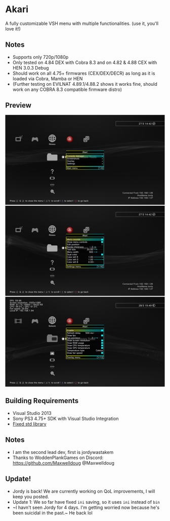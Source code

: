 # Akari
A fully customizable VSH menu with multiple functionalities.
(use it, you'll love it!)

## Notes
- Supports only 720p/1080p
- Only tested on 4.84 DEX with Cobra 8.3 and on 4.82 & 4.88 CEX with HEN 3.0.3 Debug
- Should work on all 4.75+ firmwares (CEX/DEX/DECR) as long as it is loaded via Cobra, Mamba or HEN
- (Further testing on EVILNAT 4.89.1/4.88.2 shows it works fine, should work on any COBRA 8.3 compatible firmware distro)

## Preview
![2022-03-27_14-42-10](https://raw.githubusercontent.com/JamesIsWack/Akari---Playstaion-3-VSH-Plugin/main/images/160284617-befda427-14ca-463e-9e0f-4ab0ba59707f.png)
![2022-03-28_19-49-30](https://raw.githubusercontent.com/JamesIsWack/Akari---Playstaion-3-VSH-Plugin/main/images/160284724-191861c3-29e9-4a31-ba99-6e157dc83240.png)
![2022-03-27_14-42-46](https://raw.githubusercontent.com/JamesIsWack/Akari---Playstaion-3-VSH-Plugin/main/images/160466345-e4620c97-8dec-43ce-8689-09f05189fa98.png)

## Building Requirements
- Visual Studio 2013
- Sony PS3 4.75+ SDK with Visual Studio Integration
- [Fixed std library](https://github.com/skiff/libpsutil/releases "Fixed std library")

## Notes
- I am the second lead dev, first is jordywastakem
- Thanks to WoddenPlankGames on Discord: https://github.com/Maxwelldoug @Maxwelldoug

## Update!
- Jordy is back! We are currently working on QoL improvements, I will keep you posted.
- Update 1: We so far have fixed `ini` saving, so it uses `ini` instead of  `bin`
- ~I havn't seen Jordy for 4 days. I'm getting worried now because he's been suicidal in the past.~ He back lol
